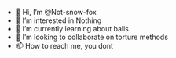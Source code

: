 - 👋 Hi, I’m @Not-snow-fox
- 👀 I’m interested in Nothing
- 🌱 I’m currently learning about balls
- 💞️ I’m looking to collaborate on torture methods
- 📫 How to reach me, you dont

<!---
Not-snow-fox/Not-snow-fox is a ✨ special ✨ repository because its `README.md` (this file) appears on your GitHub profile.
You can click the Preview link to take a look at your changes.
--->
